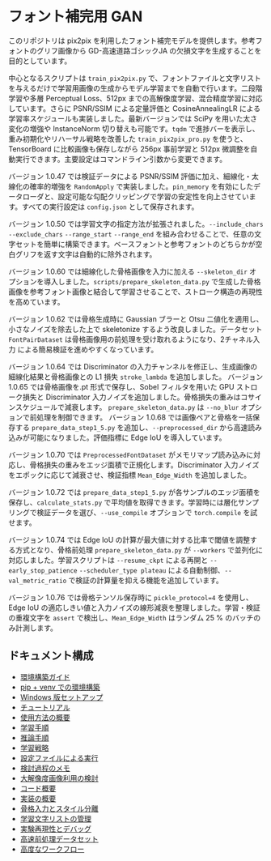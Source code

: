# フォント補完用 GAN

このリポジトリは pix2pix を利用したフォント補完モデルを提供します。参考フォントのグリフ画像から GD-高速道路ゴシックJA の欠損文字を生成することを目的としています。

中心となるスクリプトは `train_pix2pix.py` で、フォントファイルと文字リストを与えるだけで学習用画像の生成からモデル学習までを自動で行います。二段階学習や多層 Perceptual Loss、512px までの高解像度学習、混合精度学習に対応しています。さらに PSNR/SSIM による定量評価と CosineAnnealingLR による学習率スケジュールも実装しました。最新バージョンでは SciPy を用いた太さ変化の増強や InstanceNorm 切り替えも可能です。`tqdm` で進捗バーを表示し、重み初期化やリハーサル戦略を改善した `train_pix2pix_pro.py` を使うと、TensorBoard に比較画像も保存しながら 256px 事前学習と 512px 微調整を自動実行できます。主要設定はコマンドライン引数から変更できます。

バージョン 1.0.47 では検証データによる PSNR/SSIM 評価に加え、細線化・太線化の確率的増強を ``RandomApply`` で実装しました。`pin_memory` を有効にしたデータローダと、設定可能な勾配クリッピングで学習の安定性を向上させています。すべての実行設定は ``config.json`` として保存されます。

バージョン 1.0.50 では学習文字の指定方法が拡張されました。``--include_chars`` ``--exclude_chars`` ``--range_start`` ``--range_end`` を組み合わせることで、任意の文字セットを簡単に構築できます。ベースフォントと参考フォントのどちらかが空白グリフを返す文字は自動的に除外されます。

バージョン 1.0.60 では細線化した骨格画像を入力に加える ``--skeleton_dir`` オプションを導入しました。`scripts/prepare_skeleton_data.py` で生成した骨格画像を参考フォント画像と結合して学習させることで、ストローク構造の再現性を高めています。

バージョン 1.0.62 では骨格生成時に Gaussian ブラーと Otsu 二値化を適用し、
小さなノイズを除去した上で skeletonize するよう改良しました。データセット
``FontPairDataset`` は骨格画像用の前処理を受け取れるようになり、2チャネル入力
による簡易検証を進めやすくなっています。

バージョン 1.0.64 では Discriminator の入力チャンネルを修正し、生成画像の細線化結果と骨格画像との L1 損失 ``stroke_lambda`` を追加しました。
バージョン 1.0.65 では骨格画像を.pt 形式で保存し、Sobel フィルタを用いた GPU ストローク損失と Discriminator 入力ノイズを追加しました。骨格損失の重みはコサインスケジュールで減衰します。
``prepare_skeleton_data.py`` は ``--no_blur`` オプションで前処理を制御できます。
バージョン 1.0.68 では画像ペアと骨格を一括保存する ``prepare_data_step1_5.py`` を追加し、``--preprocessed_dir`` から高速読み込みが可能になりました。評価指標に Edge IoU を導入しています。

バージョン 1.0.70 では ``PreprocessedFontDataset`` がメモリマップ読み込みに対応し、骨格損失の重みをエッジ面積で正規化します。Discriminator 入力ノイズをエポックに応じて減衰させ、検証指標 ``Mean_Edge_Width`` を追加しました。

バージョン 1.0.72 では ``prepare_data_step1_5.py`` が各サンプルのエッジ面積を保存し、``calculate_stats.py`` で平均値を取得できます。学習時には層化サンプリングで検証データを選び、``--use_compile`` オプションで ``torch.compile`` を試せます。

バージョン 1.0.74 では Edge IoU の計算が最大値に対する比率で閾値を調整する方式となり、骨格前処理 ``prepare_skeleton_data.py`` が ``--workers`` で並列化に対応しました。学習スクリプトは ``--resume_ckpt`` による再開と ``--early_stop_patience`` ``--scheduler_type plateau`` による自動制御、``--val_metric_ratio`` で検証の計算量を抑える機能を追加しています。

バージョン 1.0.76 では骨格テンソル保存時に ``pickle_protocol=4`` を使用し、Edge IoU の適応しきい値と入力ノイズの線形減衰を整理しました。学習・検証の重複文字を ``assert`` で検出し、``Mean_Edge_Width`` はランダム 25 % のバッチのみ計測します。

## ドキュメント構成

- [環境構築ガイド](installation.md)
- [pip + venv での環境構築](installation_venv.md)
- [Windows 版セットアップ](installation_windows.md)
- [チュートリアル](tutorial.md)
- [使用方法の概要](usage.md)
- [学習手順](usage/training.md)
- [推論手順](usage/inference.md)
- [学習戦略](training_strategy.md)
- [設定ファイルによる実行](configuration.md)
- [検討過程のメモ](process.md)
- [大解像度画像利用の検討](high_resolution.md)
- [コード概要](code_overview.md)
- [実装の概要](technical_details.md)
- [骨格入力とスタイル分離](skeleton_approach.md)
- [学習文字リストの管理](character_list.md)
- [実験再現性とデバッグ](reproducibility.md)
- [高速前処理データセット](preprocessed_dataset.md)
- [高度なワークフロー](advanced_workflow.md)

